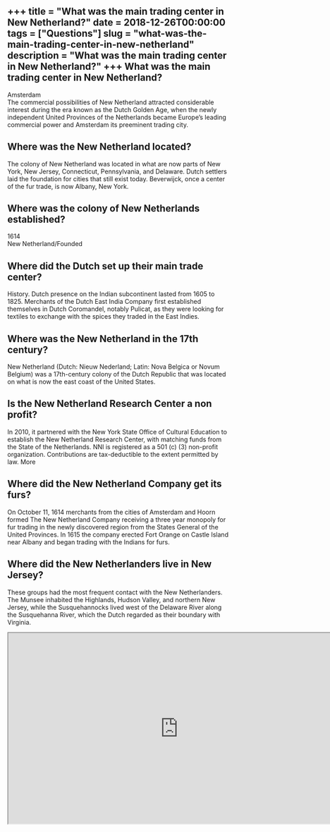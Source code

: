 +++
title = "What was the main trading center in New Netherland?"
date = 2018-12-26T00:00:00
tags = ["Questions"]
slug = "what-was-the-main-trading-center-in-new-netherland"
description = "What was the main trading center in New Netherland?"
+++
What was the main trading center in New Netherland?
---------------------------------------------------

Amsterdam  
The commercial possibilities of New Netherland attracted considerable interest during the era known as the Dutch Golden Age, when the newly independent United Provinces of the Netherlands became Europe’s leading commercial power and Amsterdam its preeminent trading city.

Where was the New Netherland located?
-------------------------------------

The colony of New Netherland was located in what are now parts of New York, New Jersey, Connecticut, Pennsylvania, and Delaware. Dutch settlers laid the foundation for cities that still exist today. Beverwijck, once a center of the fur trade, is now Albany, New York.

Where was the colony of New Netherlands established?
----------------------------------------------------

1614  
New Netherland/Founded

Where did the Dutch set up their main trade center?
---------------------------------------------------

History. Dutch presence on the Indian subcontinent lasted from 1605 to 1825. Merchants of the Dutch East India Company first established themselves in Dutch Coromandel, notably Pulicat, as they were looking for textiles to exchange with the spices they traded in the East Indies.

Where was the New Netherland in the 17th century?
-------------------------------------------------

New Netherland (Dutch: Nieuw Nederland; Latin: Nova Belgica or Novum Belgium) was a 17th-century colony of the Dutch Republic that was located on what is now the east coast of the United States.

Is the New Netherland Research Center a non profit?
---------------------------------------------------

In 2010, it partnered with the New York State Office of Cultural Education to establish the New Netherland Research Center, with matching funds from the State of the Netherlands. NNI is registered as a 501 (c) (3) non-profit organization. Contributions are tax-deductible to the extent permitted by law. More

Where did the New Netherland Company get its furs?
--------------------------------------------------

On October 11, 1614 merchants from the cities of Amsterdam and Hoorn formed The New Netherland Company receiving a three year monopoly for fur trading in the newly discovered region from the States General of the United Provinces. In 1615 the company erected Fort Orange on Castle Island near Albany and began trading with the Indians for furs.

Where did the New Netherlanders live in New Jersey?
---------------------------------------------------

These groups had the most frequent contact with the New Netherlanders. The Munsee inhabited the Highlands, Hudson Valley, and northern New Jersey, while the Susquehannocks lived west of the Delaware River along the Susquehanna River, which the Dutch regarded as their boundary with Virginia.

<iframe allow="accelerometer; autoplay; clipboard-write; encrypted-media; gyroscope; picture-in-picture" allowfullscreen="" class="__youtube_prefs__  epyt-is-override  no-lazyload" data-no-lazy="1" data-origheight="433" data-origwidth="770" data-skipgform_ajax_framebjll="" height="433" id="_ytid_16634" loading="lazy" src="https://www.youtube.com/embed/rH1uGY16WJM?enablejsapi=1&autoplay=0&cc_load_policy=0&cc_lang_pref=&iv_load_policy=1&loop=0&modestbranding=0&rel=1&fs=1&playsinline=0&autohide=2&theme=dark&color=red&controls=1&" title="YouTube player" width="770"></iframe>